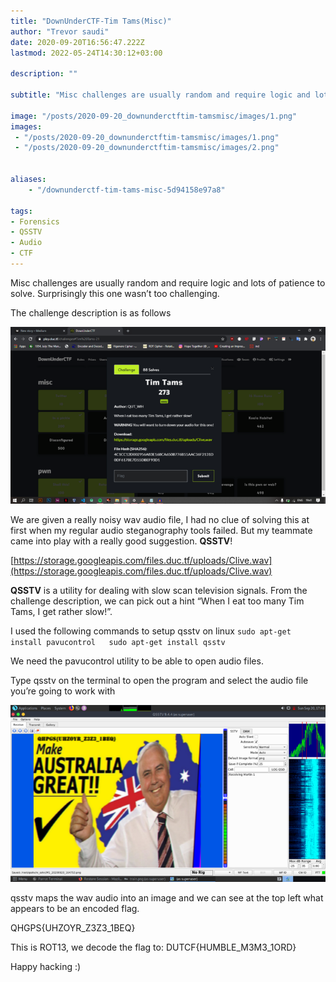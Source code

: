 ```yaml
---
title: "DownUnderCTF-Tim Tams(Misc)"
author: "Trevor saudi"
date: 2020-09-20T16:56:47.222Z
lastmod: 2022-05-24T14:30:12+03:00

description: ""

subtitle: "Misc challenges are usually random and require logic and lots of patience to solve. Surprisingly this one wasn’t too challenging."

image: "/posts/2020-09-20_downunderctftim-tamsmisc/images/1.png" 
images:
 - "/posts/2020-09-20_downunderctftim-tamsmisc/images/1.png"
 - "/posts/2020-09-20_downunderctftim-tamsmisc/images/2.png"


aliases:
    - "/downunderctf-tim-tams-misc-5d94158e97a8"

tags:
- Forensics
- QSSTV
- Audio
- CTF
---
```


Misc challenges are usually random and require logic and lots of patience to solve. Surprisingly this one wasn’t too challenging.

The challenge description is as follows

![image](/posts/2020-09-20_downunderctftim-tamsmisc/images/1.png#layoutTextWidth)


We are given a really noisy wav audio file, I had no clue of solving this at first when my regular audio steganography tools failed. But my teammate came into play with a really good suggestion. **QSSTV**!

[https://storage.googleapis.com/files.duc.tf/uploads/Clive.wav](https://storage.googleapis.com/files.duc.tf/uploads/Clive.wav)

**QSSTV** is a utility for dealing with slow scan television signals. From the challenge description, we can pick out a hint “When I eat too many Tim Tams, I get rather slow!”.

I used the following commands to setup qsstv on linux
``sudo apt-get install pavucontrol  
sudo apt-get install qsstv``

We need the pavucontrol utility to be able to open audio files.

Type qsstv on the terminal to open the program and select the audio file you’re going to work with

![image](/posts/2020-09-20_downunderctftim-tamsmisc/images/2.png#layoutTextWidth)


qsstv maps the wav audio into an image and we can see at the top left what appears to be an encoded flag.

QHGPS{UHZOYR_Z3Z3_1BEQ}

This is ROT13, we decode the flag to: DUTCF{HUMBLE_M3M3_1ORD}

Happy hacking :)
